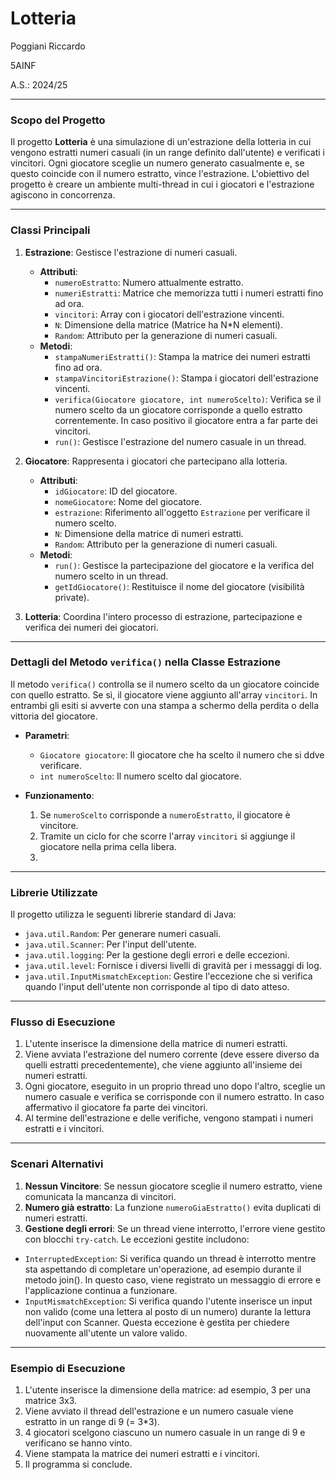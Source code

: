 # Lotteria
Poggiani Riccardo

5AINF

A.S.: 2024/25

---

### Scopo del Progetto
Il progetto **Lotteria** è una simulazione di un'estrazione della lotteria in cui vengono estratti numeri casuali (in un range definito dall'utente) e verificati i vincitori. Ogni giocatore sceglie un numero generato casualmente e, se questo coincide con il numero estratto, vince l'estrazione. L'obiettivo del progetto è creare un ambiente multi-thread in cui i giocatori e l'estrazione agiscono in concorrenza. 

---

### Classi Principali

1. **Estrazione**: Gestisce l'estrazione di numeri casuali.
   - **Attributi**:
     - `numeroEstratto`: Numero attualmente estratto.
     - `numeriEstratti`: Matrice che memorizza tutti i numeri estratti fino ad ora.
     - `vincitori`: Array con i giocatori dell'estrazione vincenti.
     - `N`: Dimensione della matrice (Matrice ha N*N elementi).
     - `Random`: Attributo per la generazione di numeri casuali.
   - **Metodi**:
     - `stampaNumeriEstratti()`: Stampa la matrice dei numeri estratti fino ad ora.
     - `stampaVincitoriEstrazione()`: Stampa i giocatori dell'estrazione vincenti.
     - `verifica(Giocatore giocatore, int numeroScelto)`: Verifica se il numero scelto da un giocatore corrisponde a quello estratto correntemente. In caso positivo il giocatore entra a far parte dei vincitori.
     - `run()`: Gestisce l'estrazione del numero casuale in un thread.

2. **Giocatore**: Rappresenta i giocatori che partecipano alla lotteria.
   - **Attributi**:
     - `idGiocatore`: ID del giocatore.
     - `nomeGiocatore`: Nome del giocatore.
     - `estrazione`: Riferimento all'oggetto `Estrazione` per verificare il numero scelto.
     - `N`: Dimensione della matrice di numeri estratti.
     - `Random`: Attributo per la generazione di numeri casuali.
   - **Metodi**:
     - `run()`: Gestisce la partecipazione del giocatore e la verifica del numero scelto in un thread.
     - `getIdGiocatore()`: Restituisce il nome del giocatore (visibilità private).


3. **Lotteria**: Coordina l'intero processo di estrazione, partecipazione e verifica dei numeri dei giocatori.

---

### Dettagli del Metodo `verifica()` nella Classe Estrazione

Il metodo `verifica()` controlla se il numero scelto da un giocatore coincide con quello estratto. Se sì, il giocatore viene aggiunto all'array `vincitori`. In entrambi gli esiti si avverte con una stampa a schermo della perdita o della vittoria del giocatore.

- **Parametri**:
  - `Giocatore giocatore`: Il giocatore che ha scelto il numero che si ddve verificare.
  - `int numeroScelto`: Il numero scelto dal giocatore.
  
- **Funzionamento**:
  1. Se `numeroScelto` corrisponde a `numeroEstratto`, il giocatore è vincitore.
  2. Tramite un ciclo for che scorre l'array `vincitori` si aggiunge il giocatore nella prima cella libera.
  3. 

---

### Librerie Utilizzate
Il progetto utilizza le seguenti librerie standard di Java:
- `java.util.Random`: Per generare numeri casuali.
- `java.util.Scanner`: Per l'input dell'utente.
- `java.util.logging`: Per la gestione degli errori e delle eccezioni.
- `java.util.level`: Fornisce i diversi livelli di gravità per i messaggi di log.
- `java.util.InputMismatchException`: Gestire l'eccezione che si verifica quando l'input dell'utente non corrisponde al tipo di dato atteso.

---

### Flusso di Esecuzione

1. L'utente inserisce la dimensione della matrice di numeri estratti.
2. Viene avviata l'estrazione del numero corrente (deve essere diverso da quelli estratti precedentemente), che viene aggiunto all'insieme dei numeri estratti.
3. Ogni giocatore, eseguito in un proprio thread uno dopo l'altro, sceglie un numero casuale e verifica se corrisponde con il numero estratto. In caso affermativo il giocatore fa parte dei vincitori.
4. Al termine dell'estrazione e delle verifiche, vengono stampati i numeri estratti e i vincitori.

---

### Scenari Alternativi

1. **Nessun Vincitore**: Se nessun giocatore sceglie il numero estratto, viene comunicata la mancanza di vincitori.
2. **Numero già estratto**: La funzione `numeroGiaEstratto()` evita duplicati di numeri estratti.
3. **Gestione degli errori**: Se un thread viene interrotto, l'errore viene gestito con blocchi `try-catch`. Le eccezioni gestite includono:
  - `InterruptedException`: Si verifica quando un thread è interrotto mentre sta aspettando di completare un'operazione, ad esempio durante il metodo join(). In questo caso, viene registrato un messaggio di errore e l'applicazione continua a funzionare.
  - `InputMismatchException`: Si verifica quando l'utente inserisce un input non valido (come una lettera al posto di un numero) durante la lettura dell'input con Scanner. Questa eccezione è gestita per chiedere nuovamente all'utente un valore valido.

---

### Esempio di Esecuzione

1. L'utente inserisce la dimensione della matrice: ad esempio, 3 per una matrice 3x3.
2. Viene avviato il thread dell'estrazione e un numero casuale viene estratto in un range di 9 (= 3*3).
3. 4 giocatori scelgono ciascuno un numero casuale in un range di 9 e verificano se hanno vinto.
4. Viene stampata la matrice dei numeri estratti e i vincitori.
5. Il programma si conclude.
